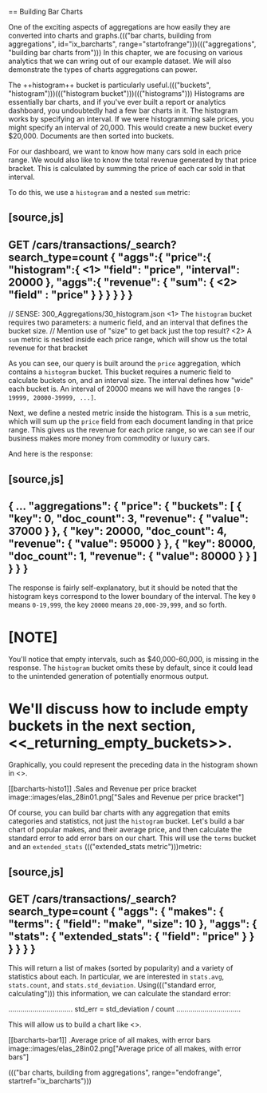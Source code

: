 
== Building Bar Charts

One of the exciting aspects of aggregations are how easily they are converted
into charts and graphs.((("bar charts, building from aggregations", id="ix_barcharts", range="startofrange")))((("aggregations", "building bar charts from")))  In this chapter, we are focusing
on various analytics that we can wring out of our example dataset.  We will also
demonstrate the types of charts aggregations can power.

The ++histogram++ bucket is particularly useful.((("buckets", "histogram")))((("histogram bucket")))((("histograms")))  Histograms are essentially
bar charts, and if you've ever built a report or analytics dashboard, you
undoubtedly had a few bar charts in it. The histogram works by specifying an interval.  If we were histogramming sale
prices, you might specify an interval of 20,000.  This would create a new bucket
every $20,000.  Documents are then sorted into buckets.

For our dashboard, we want to know how many cars sold in each price range.  We
would also like to know the total revenue generated by that price bracket.  This is
calculated by summing the price of each car sold in that interval.

To do this, we use a `histogram` and a nested `sum` metric:

[source,js]
--------------------------------------------------
GET /cars/transactions/_search?search_type=count
{
   "aggs":{
      "price":{
         "histogram":{ <1>
            "field": "price",
            "interval": 20000
         },
         "aggs":{
            "revenue": {
               "sum": { <2>
                 "field" : "price"
               }
             }
         }
      }
   }
}
--------------------------------------------------
// SENSE: 300_Aggregations/30_histogram.json
<1> The `histogram` bucket requires two parameters: a numeric field, and an
interval that defines the bucket size.
// Mention use of "size" to get back just the top result?
<2> A `sum` metric is nested inside each price range, which will show us the
total revenue for that bracket

As you can see, our query is built around the `price` aggregation, which contains
a `histogram` bucket.  This bucket requires a numeric field to calculate
buckets on, and an interval size.  The interval defines how "wide" each bucket
is.  An interval of 20000 means we will have the ranges `[0-19999, 20000-39999, ...]`.

Next, we define a nested metric inside the histogram.  This is a `sum` metric, which
will sum up the `price` field from each document landing in that price range. 
This gives us the revenue for each price range, so we can see if our business
makes more money from commodity or luxury cars.

And here is the response:

[source,js]
--------------------------------------------------
{
...
   "aggregations": {
      "price": {
         "buckets": [
            {
               "key": 0,
               "doc_count": 3,
               "revenue": {
                  "value": 37000
               }
            },
            {
               "key": 20000,
               "doc_count": 4,
               "revenue": {
                  "value": 95000
               }
            },
            {
               "key": 80000,
               "doc_count": 1,
               "revenue": {
                  "value": 80000
               }
            }
         ]
      }
   }
}
--------------------------------------------------

The response is fairly self-explanatory, but it should be noted that the
histogram keys correspond to the lower boundary of the interval.  The key `0`
means `0-19,999`, the key `20000` means `20,000-39,999`, and so forth.

[NOTE]
=====================
You'll notice that empty intervals, such as $40,000-60,000, is missing in the
response.  The `histogram` bucket omits these by default, since it could lead
to the unintended generation of potentially enormous output.

We'll discuss how to include empty buckets in the next section, <<_returning_empty_buckets>>.
=====================

Graphically, you could represent the preceding data in the histogram shown in <<barcharts-histo1>>.

[[barcharts-histo1]]
.Sales and Revenue per price bracket
image::images/elas_28in01.png["Sales and Revenue per price bracket"]

Of course, you can build bar charts with any aggregation that emits categories
and statistics, not just the `histogram` bucket.  Let's build a bar chart of
popular makes, and their average price, and then calculate the standard error
to add error bars on our chart.  This will use the `terms` bucket
and an `extended_stats` ((("extended_stats metric")))metric:

[source,js]
----
GET /cars/transactions/_search?search_type=count
{
  "aggs": {
    "makes": {
      "terms": {
        "field": "make",
        "size": 10
      },
      "aggs": {
        "stats": {
          "extended_stats": {
            "field": "price"
          }
        }
      }
    }
  }
}
----

This will return a list of makes (sorted by popularity) and a variety of statistics
about each.  In particular, we are interested in `stats.avg`, `stats.count`,
and `stats.std_deviation`.  Using((("standard error, calculating"))) this information, we can calculate the standard error:

................................
std_err = std_deviation / count
................................

This will allow us to build a chart like <<barcharts-bar1>>.

[[barcharts-bar1]]
.Average price of all makes, with error bars
image::images/elas_28in02.png["Average price of all makes, with error bars"]


((("bar charts, building from aggregations", range="endofrange", startref="ix_barcharts")))

